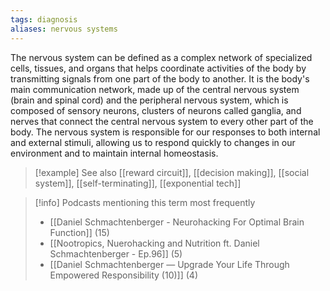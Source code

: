 ```yaml
---
tags: diagnosis
aliases: nervous systems
---
```


The nervous system can be defined as a complex network of specialized cells, tissues, and organs that helps coordinate activities of the body by transmitting signals from one part of the body to another. It is the body's main communication network, made up of the central nervous system (brain and spinal cord) and the peripheral nervous system, which is composed of sensory neurons, clusters of neurons called ganglia, and nerves that connect the central nervous system to every other part of the body. The nervous system is responsible for our responses to both internal and external stimuli, allowing us to respond quickly to changes in our environment and to maintain internal homeostasis.

> [!example] See also
> [[reward circuit]], [[decision making]], [[social system]], [[self-terminating]], [[exponential tech]]

> [!info] Podcasts mentioning this term most frequently
> * [[Daniel Schmachtenberger - Neurohacking For Optimal Brain Function]] (15)
> * [[Nootropics, Nuerohacking and Nutrition ft. Daniel Schmachtenberger - Ep.96]] (5)
> * [[Daniel Schmachtenberger — Upgrade Your Life Through Empowered Responsibility (10)]] (4)